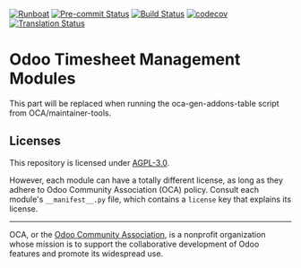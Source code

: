
[![Runboat](https://img.shields.io/badge/runboat-Try%20me-875A7B.png)](https://runboat.odoo-community.org/builds?repo=OCA/timesheet&target_branch=11.0)
[![Pre-commit Status](https://github.com/OCA/timesheet/actions/workflows/pre-commit.yml/badge.svg?branch=11.0)](https://github.com/OCA/timesheet/actions/workflows/pre-commit.yml?query=branch%3A11.0)
[![Build Status](https://github.com/OCA/timesheet/actions/workflows/test.yml/badge.svg?branch=11.0)](https://github.com/OCA/timesheet/actions/workflows/test.yml?query=branch%3A11.0)
[![codecov](https://codecov.io/gh/OCA/timesheet/branch/11.0/graph/badge.svg)](https://codecov.io/gh/OCA/timesheet)
[![Translation Status](https://translation.odoo-community.org/widgets/timesheet-11-0/-/svg-badge.svg)](https://translation.odoo-community.org/engage/timesheet-11-0/?utm_source=widget)

<!-- /!\ do not modify above this line -->

# Odoo Timesheet Management Modules



<!-- /!\ do not modify below this line -->

<!-- prettier-ignore-start -->

[//]: # (addons)

This part will be replaced when running the oca-gen-addons-table script from OCA/maintainer-tools.

[//]: # (end addons)

<!-- prettier-ignore-end -->

## Licenses

This repository is licensed under [AGPL-3.0](LICENSE).

However, each module can have a totally different license, as long as they adhere to Odoo Community Association (OCA)
policy. Consult each module's `__manifest__.py` file, which contains a `license` key
that explains its license.

----
OCA, or the [Odoo Community Association](http://odoo-community.org/), is a nonprofit
organization whose mission is to support the collaborative development of Odoo features
and promote its widespread use.
